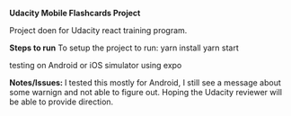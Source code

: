 <b>Udacity Mobile Flashcards Project</b>

Project doen for Udacity react training program.

<b>Steps to run</b>
To setup the project to run:
yarn install
yarn start

testing on Android or iOS simulator using expo

<b>Notes/Issues: </b>
I tested this mostly for Android, I still see a message about some warnign and not able to figure out. Hoping the Udacity reviewer will be able to provide direction.
